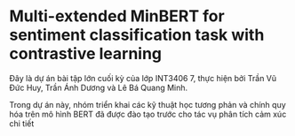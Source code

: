 # Multi-extended MinBERT for sentiment classification task with contrastive learning
Đây là dự án bài tập lớn cuối kỳ của lớp INT3406 7, thực hiện bởi Trần Vũ Đức Huy, Trần Ánh Dương và Lê Bá Quang Minh.

Trong dự án này, nhóm triển khai các kỹ thuật học tương phản và chính quy hóa trên mô hình BERT đã được đào tạo trước cho tác vụ phân tích cảm xúc chi tiết
